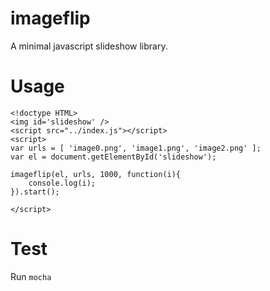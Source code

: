imageflip
=========

A minimal javascript slideshow library.

# Usage
```
<!doctype HTML>
<img id='slideshow' />
<script src="../index.js"></script>
<script>
var urls = [ 'image0.png', 'image1.png', 'image2.png' ];
var el = document.getElementById('slideshow');

imageflip(el, urls, 1000, function(i){
	console.log(i);
}).start();

</script>
```

# Test
Run `mocha`
